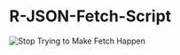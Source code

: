 # R-JSON-Fetch-Script
![Stop Trying to Make Fetch Happen](https://media.giphy.com/media/5G98t8QjqBLK8/giphy.gif)
